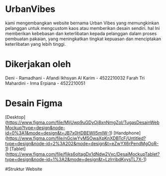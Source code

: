 # UrbanVibes
kami mengembangkan website bernama Urban Vibes yang memungkinkan pelanggan untuk mengcustom kaos atau memberikan desain sendiri. hal Ini memberikan kebebasan dan keterlibatan kepada pelanggan dalam proses pembuatan pakaian, yang meningkatkan tingkat kepuasan dan menciptakan keterlibatan yang lebih tinggi.

# Dikerjakan oleh
Deni -
Ramadhani -
Afandi Ikhsyan Al Karim - 4522210032 
Farah Tri Mahardini - 
Irma Erpiana - 4522210051

# Desain Figma
[Desktop] (https://www.figma.com/file/MIjUwp9uGDyOj8xnNmgZoI/TugasDesainWebMockup?type=design&node-id=0%3A1&mode=design&t=JB7x0HDBEWlI5mlW-1)
[Handphone] (https://www.figma.com/file/nGciwYyMSOwaXpKnXDBTcF/Untitled?type=design&node-id=2%3A202&mode=design&t=eZwYX6rPendMgOoR-1)
[Tablet] (https://www.figma.com/file/fljks6oltagDx1dNdw2Vxc/DesaiMockupTablet?type=design&node-id=1%3A2&mode=design&t=LzlrribdKvysTL7X-1)

#Struktur Website
